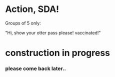 # Action, SDA!
<html>
<body>


<p>Groups of 5 only:</p>


<p> "Hi, show your otter pass please! vaccinated!"</p>

  <h1> construction in progress </h1>
  <h3> please come back later.. </h3>
</body>
</html>
